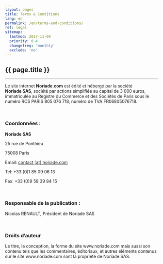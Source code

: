 ```yaml
---
layout: pages
title: Terms & Conditions
lang: en
permalink: /en/terms-and-conditions/
ref: legal
sitemap:
  lastmod: 2017-11-09
  priority: 0.4
  changefreq: 'monthly'
  exclude: 'no'
---
```

<h2>{{ page.title }}</h2>
<hr class="star-primary">

<p align="left">Le site internet <strong>Noriade.com</strong> est édité et hébergé par la société <strong>Noriade SAS</strong>, société par actions simplifiée au capital de 3 000 euros, immatriculée au Registre du Commerce et des Sociétés de Paris sous le numéro RCS PARIS 805 076 718, numéro de TVA FR06805076718.</p>
<br>
<h3 align="left">Coordonnées :</h3>

<p align="left"><strong>Noriade SAS</strong></p>
<p align="left">25 rue de Ponthieu</p>
<p align="left">75008 Paris</p>
<p align="left">Email: <a class="text-primary" href="mailto:{{ site.email | encode_email }}" title="Contact us">contact [at] noriade.com</a></p>
<p align="left">Tel: +33 (0)1 85 09 06 13</p>
<p align="left">Fax: +33 (0)9 58 39 84 15</p><br>

<h3 align="left">Responsable de la publication :</h3>

<p align="left">Nicolas RENAULT, Président de Noriade SAS</p><br>

<h3 align="left">Droits d’auteur</h3>

<p align="left">Le titre, la conception, la forme du site www.noriade.com mais aussi son contenu tels que les commentaires, éditoriaux, et autres éléments contenus sur le site www.noriade.com sont la propriété de Noriade SAS.</p>

